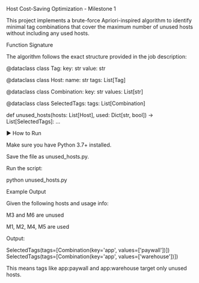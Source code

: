 Host Cost-Saving Optimization - Milestone 1

This project implements a brute-force Apriori-inspired algorithm to identify minimal tag combinations that cover the maximum number of unused hosts without including any used hosts.

Function Signature

The algorithm follows the exact structure provided in the job description:

@dataclass
class Tag:
    key: str
    value: str

@dataclass
class Host:
    name: str
    tags: List[Tag]

@dataclass
class Combination:
    key: str
    values: List[str]

@dataclass
class SelectedTags:
    tags: List[Combination]

def unused_hosts(hosts: List[Host], used: Dict[str, bool]) -> List[SelectedTags]:
    ...

▶️ How to Run

Make sure you have Python 3.7+ installed.

Save the file as unused_hosts.py.

Run the script:

python unused_hosts.py

Example Output

Given the following hosts and usage info:

M3 and M6 are unused

M1, M2, M4, M5 are used

Output:

SelectedTags(tags=[Combination(key='app', values=['paywall'])])
SelectedTags(tags=[Combination(key='app', values=['warehouse'])])

This means tags like app:paywall and app:warehouse target only unused hosts.
